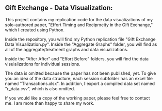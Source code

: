## Gift Exchange - Data Visualization:

This project contains my replication code for the data visualizations of my solo-authored paper, "Effort Timing and Reciprocity in the Gift Exchange," which I created using Python.

Inside the repository, you will find my Python replication file "Gift Exchange Data Visualization.py". Inside the "Aggregate Graphs" folder, you will find as all of the aggregate/treatment graphs and data visualizations. 

Inside the "After After" and "Effort Before" folders, you will find the data visuializations for individual sessions.

The data is omitted because the paper has not been published, yet. To give you an idea of the data structure, each session subfolder has an excel file named "Transactions.xlsx". In addition, I export a compiled data set named "r\_data.csv", which is also omitted.

If you would like a copy of the working paper, please feel free to contact me. I am more than happy to share my work.
